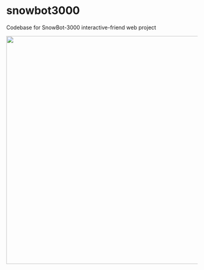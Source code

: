 # snowbot3000
Codebase for SnowBot-3000 interactive-friend web project

<img src='/snowbot/static/images/snowbot2.GIF' width='600px'>
